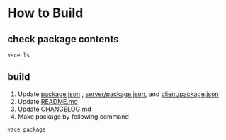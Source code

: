 # How to Build


## check package contents
```
vsce ls
```


## build
1. Update [package.json](package.json) , [server/package.json](server/package.json), and [client/package.json](client/package.json)
1. Update [README.md](README.md)
1. Update [CHANGELOG.md](CHANGELOG.md)
1. Make package by following command
```
vsce package
```
